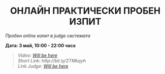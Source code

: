 <h1 align="center">ОНЛАЙН ПРАКТИЧЕСКИ ПРОБЕН ИЗПИТ</h1>
<i>Пробен online изпит в judge системата</i>
<br>

<p><b>Дата: 3 май, 10:00 - 22:00 часа</b></p>

<blockquote>
    <i>
        Video: <a href="#">Will be here</a>
    </i>
    <br>
    <i> 
        Short Link: http://bit.ly/2TMkqyh
    </i>
    <br>
    <i>
        Link Judge: <a href="#">Will be here</a>
    </i>
</blockquote>
